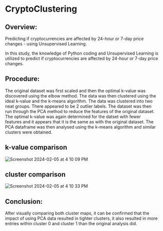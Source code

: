 # CryptoClustering

## Overview:
Predicting if cryptocurrencies are affected by 24-hour or 7-day price changes - using  Unsupervised Learning.

In this study, the knowledge of Python coding and  Unsupervised Learning is utilized to predict if cryptocurrencies are affected by 24-hour or 7-day price changes. 

## Procedure: 
The original dataset was first scaled and then the optimal k-value was discovered using the elbow method. The data was then clustered using the ideal k-value and the k-means algorithm. The data was clustered into two neat groups. There appeared to be 2 outlier labels. 
The dataset was then run through the PCA method to reduce the features of the original dataset. The optimal k-value was again determined for the datset with fewer features and it appears that it is the same as with the original dataset. The PCA dataframe was then analysed using the k-means algorithm and similar clusters were obtained. 

## k-value comparison
![Screenshot 2024-02-05 at 4 10 09 PM](https://github.com/cisha710/CryptoClustering/assets/143370584/027dbcb4-d9bd-4801-92cc-54eccf11cd56)


## cluster comparison
![Screenshot 2024-02-05 at 4 10 33 PM](https://github.com/cisha710/CryptoClustering/assets/143370584/70b964a2-b006-466c-8d29-b572e281da9b)



## Conclusion:
After visually comparing both cluster maps, it can be confirmed that the impact of using PCA data resulted in tighter clusters, it also resulted in more entries within cluster 0 and cluster 1 than the original analysis did.
